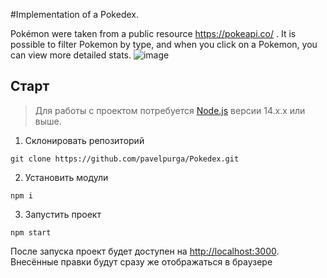 #Implementation of a Pokedex.

Pokémon were taken from a public resource https://pokeapi.co/
. It is possible to filter Pokemon by type, and when you click on a Pokemon, you can view more detailed stats.
![image](https://github.com/pavelpurga/Pokedex/assets/90724702/3b703d38-eb53-4c48-96db-b8dc57874a6e)


## Старт

> Для работы с проектом потребуется [Node.js](https://nodejs.org/en/) версии 14.x.x или выше.

1. Склонировать репозиторий 
```shell
git clone https://github.com/pavelpurga/Pokedex.git
```
2. Установить модули
```shell
npm i
```
3. Запустить проект
```shell
npm start
```

После запуска проект будет доступен на [http://localhost:3000](http://localhost:3000). Внесённые правки будут сразу же отображаться в браузере

